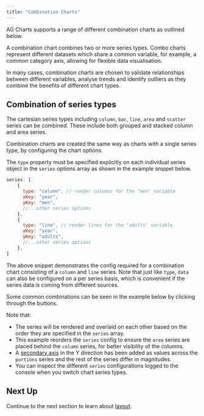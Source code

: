 ```yaml
---
title: "Combination Charts"
---
```


AG Charts supports a range of different combination charts as outlined below.

A combination chart combines two or more series types. Combo charts represent different datasets which share a common variable, for example, a common category axis, allowing for flexible data visualisation.

In many cases, combination charts are chosen to validate relationships between different variables, analyse trends and identify outliers as they combine the benefits of different chart types.


## Combination of series types

The cartesian series types including `column`, `bar`, `line`, `area` and `scatter` series can be combined. These include both grouped and stacked column and area series.

Combination charts are created the same way as charts with a single series type, by configuring the chart options.

The `type` property must be specified explicitly on each individual series object in the `series` options array as shown in the example snippet below.

```js
series: [
    {
      type: "column", // render columns for the "men" variable
      xKey: "year",
      yKey: "men",
      //...other series options
    },
    {
      type: "line", // render lines for the "adults" variable
      xKey: "year",
      yKey: "adults",
      //...other series options
    },
]
```
The above snippet demonstrates the config required for a combination chart consisting of a `column` and `line` series.
Note that just like `type`, `data` can also be configured on a per series basis, which is convenient if the series data is coming from different sources.

Some common combinations can be seen in the example below by clicking through the buttons.

Note that:
- The series will be rendered and overlaid on each other based on the order they are specified in the `series` array.
- This example reorders the `series` config to ensure the `area` series are placed behind the `column` series, for better visibility of the columns.
- A [secondary axis](../axes/#multiple-axes-in-a-single-direction/) in the Y direction has been added as values across the `portions` series and the rest of the series differ in magnitudes.
- You can inspect the different `series` configurations logged to the console when you switch chart series types.

<chart-example title='Combination Charts' name='combination' type='generated'></chart-example>

## Next Up

Continue to the next section to learn about [layout](../layout/).
